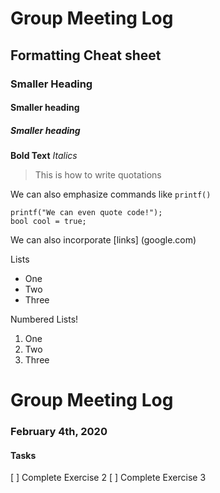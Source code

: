 # Group Meeting Log
## Formatting Cheat sheet

### Smaller Heading
#### Smaller heading
##### Smaller heading

**Bold Text**
*Italics*
> This is how to write quotations

We can also emphasize commands like `printf()`

```
printf("We can even quote code!");
bool cool = true;

```

We can also incorporate [links] (google.com)

Lists
- One
- Two 
- Three

Numbered Lists!
1. One 
2. Two
3. Three




# Group Meeting Log

### February 4th, 2020
#### Tasks
[ ] Complete Exercise 2
[ ] Complete Exercise 3
